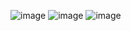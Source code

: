 ![image](https://github.com/user-attachments/assets/f6c59044-fa01-40da-aa7e-8c15b40af02d)
![image](https://github.com/user-attachments/assets/0322c717-b3ba-4b58-b018-f86cf873a09c)
![image](https://github.com/user-attachments/assets/10ef9b72-8c87-4a88-9031-de3397e1538c)
